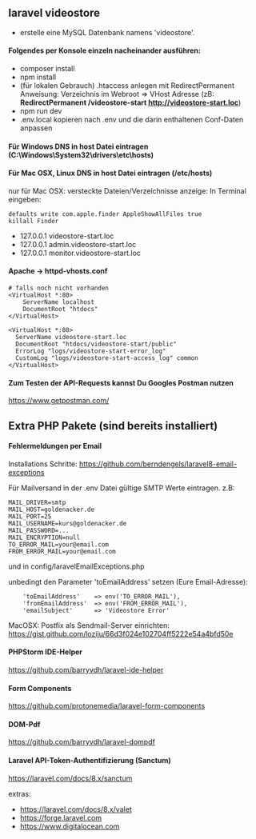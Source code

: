 ## laravel videostore

- erstelle eine MySQL Datenbank namens 'videostore'.

#### Folgendes per Konsole einzeln nacheinander ausführen:
- composer install
- npm install
- (für lokalen Gebrauch) .htaccess anlegen mit RedirectPermanent Anweisung:
 Verzeichnis im Webroot => VHost Adresse
 (zB: **RedirectPermanent /videostore-start http://videostore-start.loc**) 
- npm run dev
- .env.local kopieren nach .env und die darin enthaltenen Conf-Daten anpassen

#### Für Windows DNS in host Datei eintragen (C:\Windows\System32\drivers\etc\hosts)
#### Für Mac OSX, Linux DNS in host Datei eintragen (/etc/hosts)
nur für Mac OSX: versteckte Dateien/Verzeichnisse anzeige: In Terminal eingeben:
```
defaults write com.apple.finder AppleShowAllFiles true
killall Finder
```
- 127.0.0.1 videostore-start.loc
- 127.0.0.1 admin.videostore-start.loc
- 127.0.0.1 monitor.videostore-start.loc

#### Apache -> httpd-vhosts.conf
```
# falls noch nicht vorhanden
<VirtualHost *:80>
    ServerName localhost
    DocumentRoot "htdocs"
</VirtualHost>

<VirtualHost *:80>
  ServerName videostore-start.loc
  DocumentRoot "htdocs/videostore-start/public"
  ErrorLog "logs/videostore-start-error_log"
  CustomLog "logs/videostore-start-access_log" common
</VirtualHost>
```

#### Zum Testen der API-Requests kannst Du Googles Postman nutzen
https://www.getpostman.com/

## Extra PHP Pakete (sind bereits installiert)
#### Fehlermeldungen per Email

Installations Schritte:
https://github.com/berndengels/laravel8-email-exceptions

Für Mailversand in der .env Datei gültige SMTP Werte eintragen. z.B:

```
MAIL_DRIVER=smtp
MAIL_HOST=goldenacker.de
MAIL_PORT=25
MAIL_USERNAME=kurs@goldenacker.de
MAIL_PASSWORD=...
MAIL_ENCRYPTION=null
TO_ERROR_MAIL=your@email.com
FROM_ERROR_MAIL=your@email.com
```
und in config/laravelEmailExceptions.php

unbedingt den Parameter 'toEmailAddress' setzen (Eure Email-Adresse):

```
    'toEmailAddress'    => env('TO_ERROR_MAIL'),
    'fromEmailAddress'  => env('FROM_ERROR_MAIL'),
    'emailSubject'      => 'Videostore Error'
```
MacOSX: Postfix als Sendmail-Server einrichten:
https://gist.github.com/loziju/66d3f024e102704ff5222e54a4bfd50e

#### PHPStorm IDE-Helper
https://github.com/barryvdh/laravel-ide-helper

#### Form Components
https://github.com/protonemedia/laravel-form-components

#### DOM-Pdf
https://github.com/barryvdh/laravel-dompdf

#### Laravel API-Token-Authentifizierung (Sanctum)
https://laravel.com/docs/8.x/sanctum

extras:
- https://laravel.com/docs/8.x/valet
- https://forge.laravel.com
- https://www.digitalocean.com
